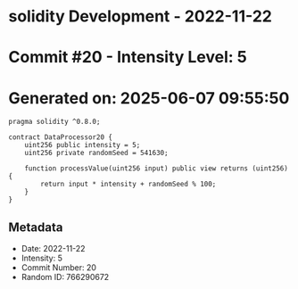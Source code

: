 ﻿# solidity Development - 2022-11-22
# Commit #20 - Intensity Level: 5
# Generated on: 2025-06-07 09:55:50
```solidity
pragma solidity ^0.8.0;

contract DataProcessor20 {
    uint256 public intensity = 5;
    uint256 private randomSeed = 541630;

    function processValue(uint256 input) public view returns (uint256) {
        return input * intensity + randomSeed % 100;
    }
}
```
## Metadata
- Date: 2022-11-22
- Intensity: 5
- Commit Number: 20
- Random ID: 766290672
